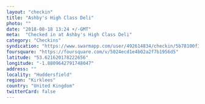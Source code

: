```yaml
---
layout: "checkin"
title: "Ashby's High Class Deli"
photo: ""
date: "2018-08-18 13:24 +/-GMT"
meta:  "Checked in at Ashby's High Class Deli"
category: "Checkins"
syndication: "https://www.swarmapp.com/user/492614834/checkin/5b78100f3abcaf002cd11f56"
foursquare: "https://foursquare.com/v/5024ecd1e4b02a2f7b1956d5"
latitude: "53.621620178222656"
longitude: "-1.8809642791748047"
address: ""
locality: "Huddersfield"
region: "Kirklees"
country: "United Kingdom"
twitterCard: false
---
```


